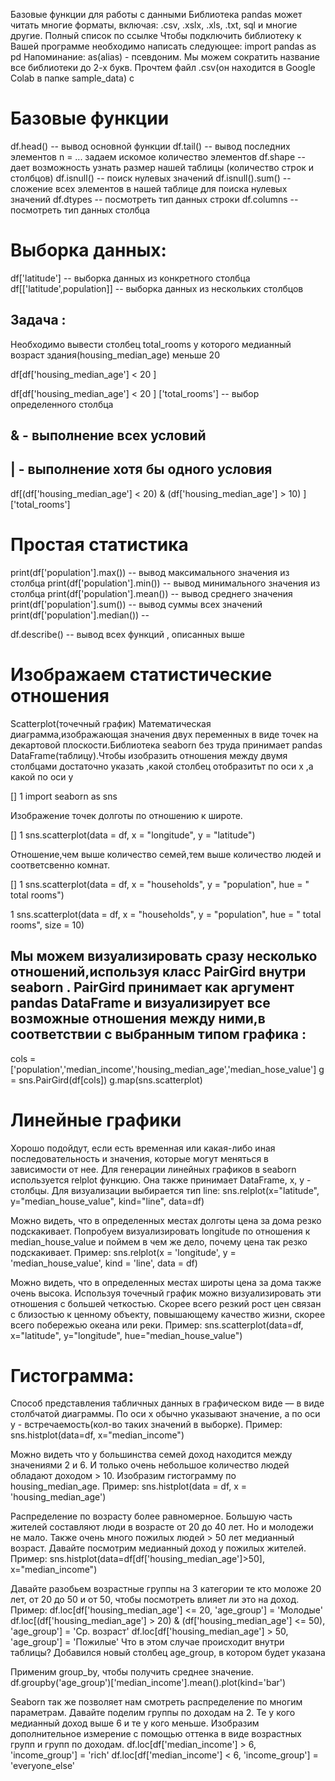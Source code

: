 Базовые функции для работы с данными
Библиотека pandas может читать многие форматы, включая: .csv,
.xslx, .xls, .txt, sql и многие другие. Полный список по ссылке
Чтобы подключить библиотеку к Вашей программе необходимо
написать следующее:
import pandas as pd
Напоминание: as(alias) - псевдоним. Мы можем сократить название
все библиотеки до 2-х букв.
Прочтем файл .csv(он находится в Google Colab в папке sample_data) с 

# Базовые функции

df.head()  -- вывод основной функции
df.tail()    -- вывод последних элементов n = ...  задаем искомое количество элементов
df.shape   -- дает возможность узнать размер нашей таблицы (количество строк и столбцов)
df.isnull()  -- поиск нулевых значений
df.isnull().sum() -- сложение всех элементов в нашей таблице для поиска нулевых значений
df.dtypes  -- посмотреть тип данных строки
df.columns  -- посмотреть тип данных столбца

# Выборка данных:
df['latitude'] -- выборка данных из конкретного столбца
df[['latitude',population]] -- выборка данных из нескольких столбцов

## Задача :
Необходимо вывести столбец total_rooms у которого медианный возраст здания(housing_median_age) меньше 20

df[df['housing_median_age'] < 20 ]

df[df['housing_median_age'] < 20 ] ['total_rooms']      -- выбор определенного столбца


## & - выполнение всех условий

## | - выполнение хотя бы одного условия

df[(df['housing_median_age'] < 20)  & (df['housing_median_age'] > 10) ] ['total_rooms']


# Простая статистика

print(df['population'].max()) -- вывод максимального значения из столбца
print(df['population'].min()) -- вывод минимального значения из столбца
print(df['population'].mean()) -- вывод среднего значения
print(df['population'].sum()) -- вывод суммы всех значений
print(df['population'].median()) --

df.describe() -- вывод всех функций , описанных выше


# Изображаем статистические отношения

Scatterplot(точечный график) Математическая диаграмма,изображающая значения двух переменных в виде точек на декартовой плоскости.Библиотека seaborn без труда принимает pandas DataFrame(таблицу).Чтобы изобразить отношения между двумя столбцами достаточно указать ,какой столбец отобразитьт по оси x ,а какой по оси y

[] 1 import seaborn as sns

Изображение точек долготы по отношению к широте.

[] 1 sns.scatterplot(data = df, x = "longitude", y = "latitude")

Отношение,чем выше количество семей,тем выше количество людей и соответсвенно комнат.


[] 1 sns.scatterplot(data = df, x = "households", y = "population", hue = " total rooms")

1 sns.scatterplot(data = df, x = "households", y = "population", hue = " total rooms", size = 10)

## Мы можем визуализировать сразу несколько отношений,используя класс PairGird внутри seaborn . PairGird принимает как аргумент pandas DataFrame  и визуализирует все возможные отношения между ними,в соответствии с выбранным типом графика :

cols = ['population','median_income','housing_median_age','median_hose_value']
g = sns.PairGird(df[cols])
g.map(sns.scatterplot)


# Линейные графики

Хорошо подойдут, если есть временная или какая-либо иная последовательность и значения, которые могут
меняться в зависимости от нее. Для генерации линейных графиков в seaborn используется relplot функцию. Она
также принимает DataFrame, x, y - столбцы.
Для визуализации выбирается тип line:
sns.relplot(x="latitude", y="median_house_value", kind="line", data=df)

Можно видеть, что в определенных местах долготы цена за дома резко подскакивает.
Попробуем визуализировать longitude по отношения к median_house_value и поймем в чем же дело, почему
цена так резко подскакивает.
Пример:
sns.relplot(x = 'longitude', y = 'median_house_value', kind = 'line', data = df)

Можно видеть, что в определенных местах широты цена за дома также очень высока.
Используя точечный график можно визуализировать эти отношения с большей четкостью. Скорее всего резкий
рост цен связан с близостью к ценному объекту, повышающему качество жизни, скорее всего побережью
океана или реки.
Пример:
sns.scatterplot(data=df, x="latitude", y="longitude", hue="median_house_value")


# Гистограмма:

Способ представления табличных данных в графическом виде — в виде столбчатой диаграммы. По оси x обычно
указывают значение, а по оси y - встречаемость(кол-во таких значений в выборке).
Пример:
sns.histplot(data=df, x="median_income")

Можно видеть что у большинства семей доход находится между значениями 2 и 6. И только очень небольшое
количество людей обладают доходом > 10.
Изобразим гистограмму по housing_median_age.
Пример:
sns.histplot(data = df, x = 'housing_median_age')

Распределение по возрасту более равномерное. Большую часть жителей составляют люди в возрасте от 20 до
40 лет. Но и молодежи не мало. Также очень много пожилых людей > 50 лет медианный возраст.
Давайте посмотрим медианный доход у пожилых жителей.
Пример:
sns.histplot(data=df[df['housing_median_age']>50], x="median_income")

Давайте разобьем возрастные группы на 3 категории те кто моложе 20 лет, от 20 до 50 и от 50, чтобы посмотреть
влияет ли это на доход.
Пример:
df.loc[df['housing_median_age'] <= 20, 'age_group'] = 'Молодые'
df.loc[(df['housing_median_age'] > 20) & (df['housing_median_age'] <= 50), 'age_group'] = 'Ср. возраст'
df.loc[df['housing_median_age'] > 50, 'age_group'] = 'Пожилые'
Что в этом случае происходит внутри таблицы? Добавился новый столбец age_group, в котором будет указана


Применим group_by, чтобы получить среднее значение.
df.groupby('age_group')['median_income'].mean().plot(kind='bar')

Seaborn так же позволяет нам смотреть распределение по многим параметрам. Давайте поделим группы по доходам
на 2. Те у кого медианный доход выше 6 и те у кого меньше. Изобразим дополнительное измерение с помощью
оттенка в виде возрастных групп и групп по доходам.
df.loc[df['median_income'] > 6, 'income_group'] = 'rich'
df.loc[df['median_income'] < 6, 'income_group'] = 'everyone_else'

